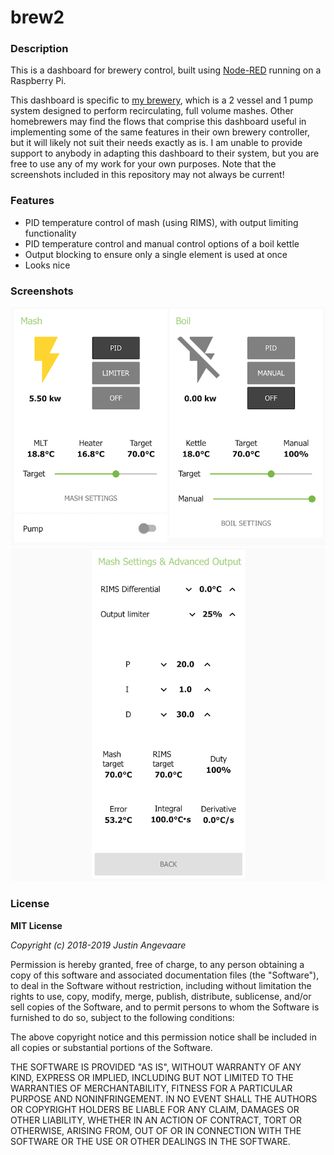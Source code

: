 <h1>brew2</h1>
<h3>Description</h3>

This is a dashboard for brewery control, built using [Node-RED](https://github.com/node-red/node-red) running on a Raspberry Pi.

This dashboard is specific to [my brewery](https://onbrewing.com), which is a 2 vessel and 1 pump system designed to perform recirculating, full volume mashes. Other homebrewers may find the flows that comprise this dashboard useful in implementing some of the same features in their own brewery controller, but it will likely not suit their needs exactly as is. I am unable to provide support to anybody in adapting this dashboard to their system, but you are free to use any of my work for your own purposes. Note that the screenshots included in this repository may not always be current!

<h3>Features</h3>
<ul>
<li>PID temperature control of mash (using RIMS), with output limiting functionality</li>
<li>PID temperature control and manual control options of a boil kettle</li>
<li>Output blocking to ensure only a single element is used at once</li>
<li>Looks nice</li>
</ul>

<h3>Screenshots</h3>
<img src = "main.png" width=600>
<img src = "mash_settings.png" width=600>

<h3>License</h3>
<b>MIT License</b>

<i>Copyright (c) 2018-2019 Justin Angevaare</i>

Permission is hereby granted, free of charge, to any person obtaining a copy
of this software and associated documentation files (the "Software"), to deal
in the Software without restriction, including without limitation the rights
to use, copy, modify, merge, publish, distribute, sublicense, and/or sell
copies of the Software, and to permit persons to whom the Software is
furnished to do so, subject to the following conditions:

The above copyright notice and this permission notice shall be included in all
copies or substantial portions of the Software.

THE SOFTWARE IS PROVIDED "AS IS", WITHOUT WARRANTY OF ANY KIND, EXPRESS OR
IMPLIED, INCLUDING BUT NOT LIMITED TO THE WARRANTIES OF MERCHANTABILITY,
FITNESS FOR A PARTICULAR PURPOSE AND NONINFRINGEMENT. IN NO EVENT SHALL THE
AUTHORS OR COPYRIGHT HOLDERS BE LIABLE FOR ANY CLAIM, DAMAGES OR OTHER
LIABILITY, WHETHER IN AN ACTION OF CONTRACT, TORT OR OTHERWISE, ARISING FROM,
OUT OF OR IN CONNECTION WITH THE SOFTWARE OR THE USE OR OTHER DEALINGS IN THE
SOFTWARE.

